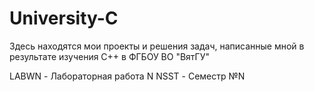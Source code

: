 # University-C
Здесь находятся мои проекты и решения задач, написанные мной в результате изучения C++ в ФГБОУ ВО "ВятГУ"

LABWN - Лабораторная работа N
NSST - Семестр №N
